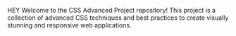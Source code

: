 HEY Welcome to the CSS Advanced Project repository! This project is a collection of advanced CSS techniques and best practices to create visually stunning and responsive web applications.